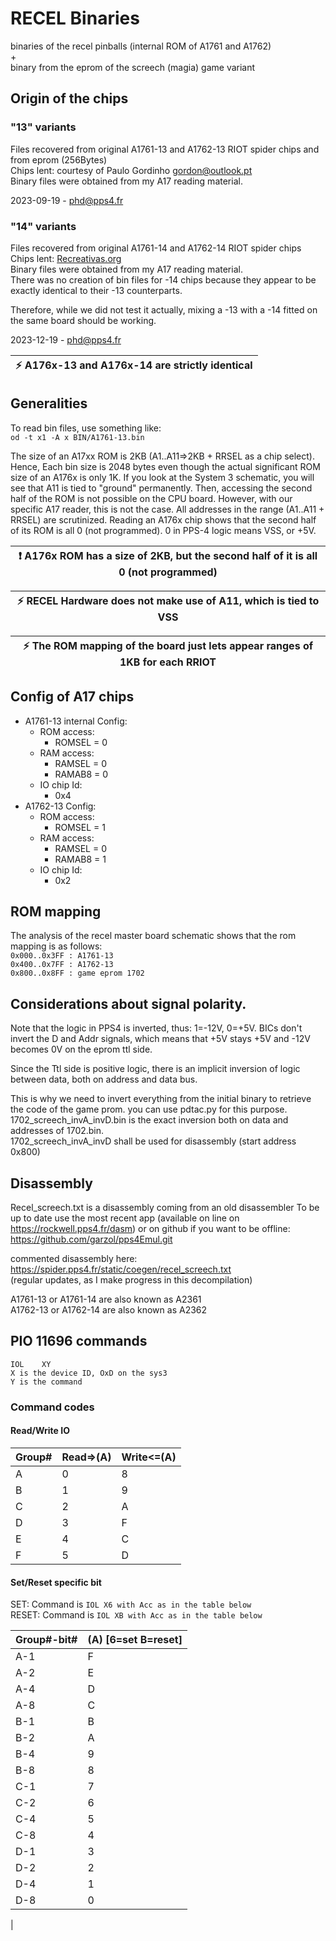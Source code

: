 # RECEL Binaries
binaries of the recel pinballs (internal ROM of A1761 and A1762)  
+  
binary from the eprom of the screech (magia) game variant  


## Origin of the chips
### "13" variants
Files recovered from original A1761-13 and A1762-13 RIOT spider chips and from eprom (256Bytes)  
Chips lent: courtesy of Paulo Gordinho <gordon@outlook.pt>  
Binary files were obtained from my A17 reading material. 

2023-09-19 - phd@pps4.fr

### "14" variants
Files recovered from original A1761-14 and A1762-14 RIOT spider chips  
Chips lent: [Recreativas.org](https://www.recreativas.org)  
Binary files were obtained from my A17 reading material.   
There was no creation of bin files for -14 chips because they appear to be exactly identical to their -13 counterparts. 

Therefore, while we did not test it actually, mixing a -13 with a -14 fitted on the same board should be working.  

2023-12-19 - phd@pps4.fr

| :zap:    A176x-13 and A176x-14 are strictly identical                  |
|-----------------------------------------|  


## Generalities  
To read bin files, use something like:  
`od -t x1 -A x BIN/A1761-13.bin`

The size of an A17xx ROM is 2KB (A1..A11=>2KB + RRSEL as a chip select). Hence, Each bin size is 2048 bytes even though the actual significant ROM size of an A176x is only 1K. If you look at the System 3 schematic, you will see that A11 is tied to "ground" permanently. Then, accessing the second half of the ROM is not possible on the CPU board.  However, with our specific A17 reader, this is not the case. All addresses in the range (A1..A11 + RRSEL) are scrutinized. Reading an A176x chip shows that the second half of its ROM is all 0 (not programmed). 0 in PPS-4 logic means VSS, or +5V. 

| :exclamation:  A176x ROM has a size of 2KB, but the second half of it is all 0 (not programmed) | 
|-----------------------------------------|  
  


| :zap:    RECEL Hardware does not make use of A11, which is tied to VSS                  |
|-----------------------------------------|  



| :zap:    The ROM mapping of the board just lets appear ranges of 1KB for each RRIOT                  |
|-----------------------------------------|  





## Config of A17 chips  
- A1761-13 internal Config:  
  - ROM access:  
    - ROMSEL = 0  
  - RAM access:       
    - RAMSEL = 0  
    - RAMAB8 = 0      
  - IO chip Id:   
    - 0x4  
- A1762-13 Config:  
  - ROM access:  
    - ROMSEL = 1  
  - RAM access:    
    - RAMSEL = 0  
    - RAMAB8 = 1  
  - IO chip Id:  
    - 0x2

## ROM mapping  
The analysis of the recel master board schematic shows that the rom mapping is as follows:   
`0x000..0x3FF : A1761-13`   
`0x400..0x7FF : A1762-13`   
`0x800..0x8FF : game eprom 1702`   

## Considerations about signal polarity.
Note that the logic in PPS4 is inverted, thus: 1=-12V, 0=+5V.
BICs don't invert the D and Addr signals, which means that +5V stays +5V and -12V becomes 0V on the eprom ttl side.

Since the Ttl side is positive logic, there is an implicit inversion of logic between data, both on address and data bus.

This is why we need to invert everything from the initial binary to retrieve the code of the game prom.
you can use pdtac.py for this purpose.
1702_screech_invA_invD.bin is the exact inversion both on data and addresses of 1702.bin.  
1702_screech_invA_invD shall be used for disassembly (start address 0x800)

## Disassembly  
Recel_screech.txt is a disassembly coming from an old disassembler
To be up to date use the most recent app (available on line on https://rockwell.pps4.fr/dasm) or on github if you want to be offline:
https://github.com/garzol/pps4Emul.git   

commented disassembly here:   
https://spider.pps4.fr/static/coegen/recel_screech.txt  
(regular updates, as I make progress in this decompilation)  


A1761-13 or A1761-14 are also known as A2361  
A1762-13 or A1762-14 are also known as A2362

## PIO 11696 commands
`IOL	XY`  
`X is the device ID, OxD on the sys3`  
`Y is the command` 

### Command codes
#### Read/Write IO  

| Group#        |  Read=>(A)    | Write<=(A) |
| ------------- | ------------- | ---------- |
|            A  | 0             | 8          | 
|            B  | 1             | 9          | 
|            C  | 2             | A          | 
|            D  | 3             | F          | 
|            E  | 4             | C          | 
|            F  | 5             | D          |

#### Set/Reset specific bit
SET: Command is `IOL X6 with Acc as in the table below`   
RESET: Command is `IOL XB with Acc as in the table below` 


| Group#-bit#   | (A) [6=set B=reset] |
| ------------- | ------------------- | 
|       A-1     | F                   | 
|       A-2     | E                   | 
|       A-4     | D                   | 
|       A-8     | C                   | 
|       B-1     | B                   | 
|       B-2     | A                   | 
|       B-4     | 9                   | 
|       B-8     | 8                   | 
|       C-1     | 7                   | 
|       C-2     | 6                   | 
|       C-4     | 5                   | 
|       C-8     | 4                   | 
|       D-1     | 3                   | 
|       D-2     | 2                   | 
|       D-4     | 1                   | 
|       D-8     | 0                   | 
|
